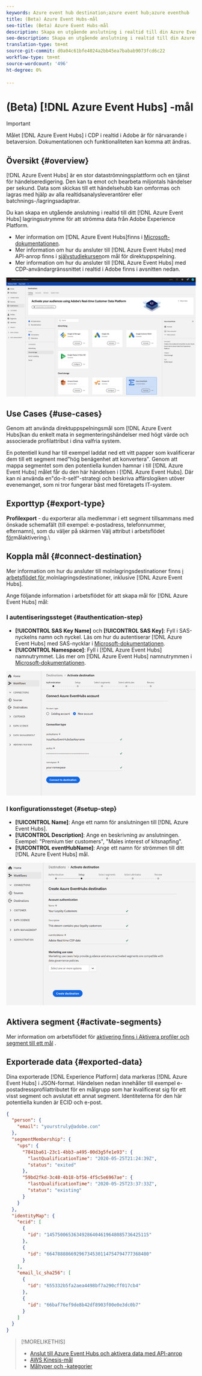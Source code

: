 ```yaml
---
keywords: Azure event hub destination;azure event hub;azure eventhub
title: (Beta) Azure Event Hubs-mål
seo-title: (Beta) Azure Event Hubs-mål
description: Skapa en utgående anslutning i realtid till din Azure Event Hubs-lagring för att strömma data från Experience Platform.
seo-description: Skapa en utgående anslutning i realtid till din Azure Event Hubs-lagring för att strömma data från Experience Platform.
translation-type: tm+mt
source-git-commit: d0a04c61bfe4024a2bb45ea7babab9073fcd6c22
workflow-type: tm+mt
source-wordcount: '496'
ht-degree: 0%

---
```



# (Beta) [!DNL Azure Event Hubs] -mål

>[!IMPORTANT]
>
>Målet [!DNL Azure Event Hubs] i CDP i realtid i Adobe är för närvarande i betaversion. Dokumentationen och funktionaliteten kan komma att ändras.

## Översikt {#overview}

[!DNL Azure Event Hubs] är en stor dataströmningsplattform och en tjänst för händelseredigering. Den kan ta emot och bearbeta miljontals händelser per sekund. Data som skickas till ett händelsehubb kan omformas och lagras med hjälp av alla realtidsanalysleverantörer eller batchnings-/lagringsadaptrar.

Du kan skapa en utgående anslutning i realtid till ditt [!DNL Azure Event Hubs] lagringsutrymme för att strömma data från Adobe Experience Platform.

* Mer information om [!DNL Azure Event Hubs]finns i [Microsoft-dokumentationen](https://docs.microsoft.com/en-us/azure/event-hubs/event-hubs-about).
* Mer information om hur du ansluter till [!DNL Azure Event Hubs] med API-anrop finns i [självstudiekursen](/help/rtcdp/destinations/streaming-destinations-api-tutorial.md)om mål för direktuppspelning.
* Mer information om hur du ansluter till [!DNL Azure Event Hubs] med CDP-användargränssnittet i realtid i Adobe finns i avsnitten nedan.

![AWS Kinesis i användargränssnittet](/help/rtcdp/destinations/assets/azure-event-hubs-destination.png)

## Use Cases {#use-cases}

Genom att använda direktuppspelningsmål som [!DNL Azure Event Hubs]kan du enkelt mata in segmenteringshändelser med högt värde och associerade profilattribut i dina valfria system.

En potentiell kund har till exempel laddat ned ett vitt papper som kvalificerar dem till ett segment med&quot;hög benägenhet att konvertera&quot;. Genom att mappa segmentet som den potentiella kunden hamnar i till [!DNL Azure Event Hubs] målet får du den här händelsen i [!DNL Azure Event Hubs]. Där kan ni använda en&quot;do-it-self&quot;-strategi och beskriva affärslogiken utöver evenemanget, som ni tror fungerar bäst med företagets IT-system.

## Exporttyp {#export-type}

**Profilexport** - du exporterar alla medlemmar i ett segment tillsammans med önskade schemafält (till exempel: e-postadress, telefonnummer, efternamn), som du väljer på skärmen Välj attribut i arbetsflödet [för](/help/rtcdp/destinations/activate-destinations.md#select-attributes)målaktivering.\

## Koppla mål {#connect-destination}

Mer information om hur du ansluter till molnlagringsdestinationer finns [i arbetsflödet för ](/help/rtcdp/destinations/cloud-storage-destinations-workflow.md)molnlagringsdestinationer, inklusive [!DNL Azure Event Hubs].

Ange följande information i arbetsflödet för att skapa mål för [!DNL Azure Event Hubs] mål:

### I autentiseringssteget {#authentication-step}

* **[!UICONTROL SAS Key Name]** och **[!UICONTROL SAS Key]**: Fyll i SAS-nyckelns namn och nyckel. Läs om hur du autentiserar [!DNL Azure Event Hubs] med SAS-nycklar i [Microsoft-dokumentationen](https://docs.microsoft.com/en-us/azure/event-hubs/authenticate-shared-access-signature).
* **[!UICONTROL Namespace]**: Fyll i [!DNL Azure Event Hubs] namnutrymmet. Läs mer om [!DNL Azure Event Hubs] namnutrymmen i [Microsoft-dokumentationen](https://docs.microsoft.com/en-us/azure/event-hubs/event-hubs-create#create-an-event-hubs-namespace).

![Indata krävs i autentiseringssteget](/help/rtcdp/destinations/assets/event-hubs-authentication.png)

### I konfigurationssteget {#setup-step}

* **[!UICONTROL Name]**: Ange ett namn för anslutningen till [!DNL Azure Event Hubs].
* **[!UICONTROL Description]**: Ange en beskrivning av anslutningen.  Exempel: &quot;Premium tier customers&quot;, &quot;Males interest of kitsnapfing&quot;.
* **[!UICONTROL eventHubName]**: Ange ett namn för strömmen till ditt [!DNL Azure Event Hubs] mål.

![Data som krävs i konfigurationssteget](/help/rtcdp/destinations/assets/event-hubs-setup-step.png)

## Aktivera segment {#activate-segments}

Mer information om arbetsflödet för [aktivering finns i Aktivera profiler och segment till ett mål](/help/rtcdp/destinations/activate-destinations.md) .


## Exporterade data {#exported-data}

Dina exporterade [!DNL Experience Platform] data markeras [!DNL Azure Event Hubs] i JSON-format. Händelsen nedan innehåller till exempel e-postadressprofilattributet för en målgrupp som har kvalificerat sig för ett visst segment och avslutat ett annat segment. Identiteterna för den här potentiella kunden är ECID och e-post.

```json
{
  "person": {
    "email": "yourstruly@adobe.con"
  },
  "segmentMembership": {
    "ups": {
      "7841ba61-23c1-4bb3-a495-00d3g5fe1e93": {
        "lastQualificationTime": "2020-05-25T21:24:39Z",
        "status": "exited"
      },
      "59bd2fkd-3c48-4b18-bf56-4f5c5e6967ae": {
        "lastQualificationTime": "2020-05-25T23:37:33Z",
        "status": "existing"
      }
    }
  },
  "identityMap": {
    "ecid": [
      {
        "id": "14575006536349286404619648085736425115"
      },
      {
        "id": "66478888669296734530114754794777368480"
      }
    ],
    "email_lc_sha256": [
      {
        "id": "655332b5fa2aea4498bf7a290cff017cb4"
      },
      {
        "id": "66baf76ef9de8b42df8903f00e0e3dc0b7"
      }
    ]
  }
}
```


>[!MORELIKETHIS]
>
>* [Anslut till Azure Event Hubs och aktivera data med API-anrop](/help/rtcdp/destinations/streaming-destinations-api-tutorial.md)
>* [AWS Kinesis-mål](/help/rtcdp/destinations/amazon-kinesis-destination.md)
>* [Måltyper och -kategorier](/help/rtcdp/destinations/destination-types.md)